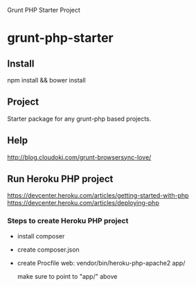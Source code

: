 Grunt PHP Starter Project

# grunt-php-starter

## Install
npm install && bower install

## Project
Starter package for any grunt-php based projects.

## Help
http://blog.cloudoki.com/grunt-browsersync-love/


## Run Heroku PHP project
https://devcenter.heroku.com/articles/getting-started-with-php
https://devcenter.heroku.com/articles/deploying-php

### Steps to create Heroku PHP project
- install composer
- create composer.json
- create Procfile
     web: vendor/bin/heroku-php-apache2 app/

     make sure to point to "app/" above

